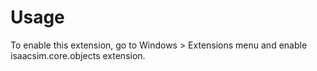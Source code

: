 # Usage

To enable this extension, go to Windows > Extensions menu and enable isaacsim.core.objects extension.

